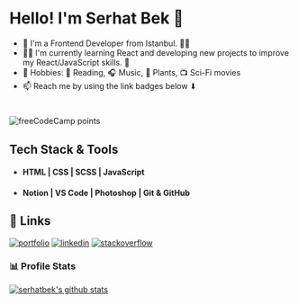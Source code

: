 # Hello! I'm Serhat Bek 👋

- 🔭 I'm a Frontend Developer from Istanbul. 👨‍💻
- 👨‍💻 I'm currently learning React and developing new projects to improve my React/JavaScript skills. 🔭
- 📌 Hobbies: 📙 Reading, 🎧 Music, 🌱 Plants, 📺 Sci-Fi movies
- 📫 Reach me by using the link badges below ⬇
#
![freeCodeCamp points](https://img.shields.io/freecodecamp/points/fcc961b8332-52b0-4792-b680-4e9a6edeb60a?color=green&logo=freeCodeCamp)


## Tech Stack & Tools

- #### HTML | CSS | SCSS | JavaScript 
- #### Notion | VS Code | Photoshop | Git & GitHub 


## 🔗 Links
[![portfolio](https://img.shields.io/badge/my_portfolio-000?style=for-the-badge&logo=ko-fi&logoColor=white)](https://serhatbek.netlify.app/)
[![linkedin](https://img.shields.io/badge/linkedin-0A66C2?style=for-the-badge&logo=linkedin&logoColor=white)](https://www.linkedin.com/in/serhatbek/)
[![stackoverflow](https://img.shields.io/badge/stackoverflow-1DA1F2?style=for-the-badge&logo=stackoverflow&logoColor=white)](https://stackoverflow.com/users/11076426/serhat-bek?tab=profile)


### 📊 Profile Stats

[![serhatbek's github stats](https://github-readme-stats.vercel.app/api?username=serhatbek&show_icons=true&title_color=fff&icon_color=79ff97&text_color=9f9f9f&bg_color=151515)](https://github.com/serhatbek/github-readme-stats)
